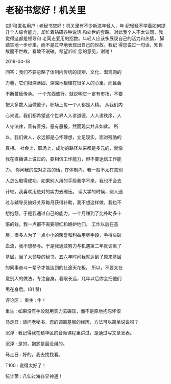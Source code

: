 # 老秘书您好！机关里

(提问)匿名用户 : 老秘书您好！机关里有不少新进年轻人，年 纪轻轻不学着如何提升个人综合能力，却忙着钻研各种说话 和处世的套路。对此我个人不太认同，我觉得这都是领导和 老同志爱用的招数。年轻人应该多展现自己的活力和热情， 脚踏实地一步步来，而不是过早地表现出自己的世故。我记 得您说过一句话，知世故而不世故，看破不说破。希望听听 您的意见，谢谢！

2018-04-18

回答：我们不要忽略了体制内传统的规矩、文化、潜规则的

力量，它们根深蒂固，深深地根植在很多人的心里，而且会

不断蔓延传承。 一个东西盛行，就说明它一定有市场，不要

把大多数人当做傻子，职场上每一个人都是人精。 从我们内

心来说，我们都希望这个世界人人讲道德，人人讲秩序，人

人守法律，善有善报，恶有恶报，然而现实并非如此。 所

以，我们做人，永远都是心怀理想，立足现实，面对残酷的

真相。 社会上、职场上，成功的路径从来都是多元的，就像

我在直播课上说过的，要相信工作能力，但不要迷信工作能

力。 你问我的应对之策的话，在体制内，我一般不太在意别

人怎么取得成功。如果别人用的手段我学不来，我也不会去

计较，我喜欢用绝对的实力去碾压。 读大学的时候，别人通

过与辅导员搞好关系每月获得补助，我不想这样做，我也不

想抱怨。于是我通过自己的能力，一个月赚到了比补助多十

倍的钱，我一点都不需要眼红和嫉妒他们。 工作以后在基

层，很多人为了一点小小的荣誉和利益用尽手段，争得头破

血流，我不想参与。于是我通过努力与机遇第二年就调离了

基层，当了大领导的秘书，五六年时间我就达到了原来基层

的同事奋斗一辈子才能达到的仕途天花板。 所以，不要太在

意别人的做法，专注自身，着眼长远，几年以后你会把他们

甩在身后。(81 赞)

评论区： 重生 : 牛！

重生 : 如果没有手段就用实力去碾压，而不是原地抱怨怀恨

马走日 : 请问老秘书，您的调离基层的经历，方法可以简单说说吗？

沉浮 : 我记得我在精华区的音频课程里讲过，是通过写文章发表。

沉浮 : 是的，抱怨是最没用的。

马走日 : 好的，我去找找看。

T100 : 说得太好了！

统计菌 : 八仙过海各显神通！